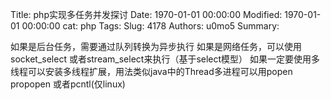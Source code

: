 Title: php实现多任务并发探讨
Date: 1970-01-01 00:00:00
Modified: 1970-01-01 00:00:00
cat: php
Tags: 
Slug: 4178
Authors: u0mo5 
Summary: 

如果是后台任务，需要通过队列转换为异步执行
如果是网络任务，可以使用socket_select 或者stream_select来执行（基于select模型）
如果一定要使用多线程可以安装多线程扩展，用法类似java中的Thread多进程可以用popen propopen 或者pcntl(仅linux)
